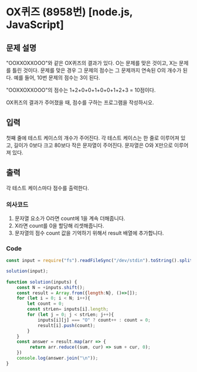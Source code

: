 # OX퀴즈 (8958번) [node.js, JavaScript] 

## 문제 설명
"OOXXOXXOOO"와 같은 OX퀴즈의 결과가 있다. O는 문제를 맞은 것이고, X는 문제를 틀린 것이다. 문제를 맞은 경우 그 문제의 점수는 그 문제까지 연속된 O의 개수가 된다. 예를 들어, 10번 문제의 점수는 3이 된다.

"OOXXOXXOOO"의 점수는 1+2+0+0+1+0+0+1+2+3 = 10점이다.

OX퀴즈의 결과가 주어졌을 때, 점수를 구하는 프로그램을 작성하시오.

## 입력
첫째 줄에 테스트 케이스의 개수가 주어진다. 각 테스트 케이스는 한 줄로 이루어져 있고, 길이가 0보다 크고 80보다 작은 문자열이 주어진다. 문자열은 O와 X만으로 이루어져 있다.

## 출력
각 테스트 케이스마다 점수를 출력한다.

### 의사코드 
1. 문자열 요소가 O라면 count에 1을 계속 더해줍니다.
2. X라면 count를 0을 할당해 리셋해줍니다.
3. 문자열의 점수 count 값을 기억하기 위해서 result 배열에 추가합니다.

### Code
```js
const input = require("fs").readFileSync("/dev/stdin").toString().split("\n"); 

solution(input);
    
function solution(inputs) {
    const N = +inputs.shift();
    const result = Array.from({length:N}, ()=>[]);
    for (let i = 0; i < N; i++){
        let count = 0;
        const strLen= inputs[i].length;
        for (let j = 0; j < strLen; j++){
            inputs[i][j] === "O" ? count++ : count = 0;
            result[i].push(count);
        }
    }
    const answer = result.map(arr => {
         return arr.reduce((sum, cur) => sum + cur, 0);
    })
    console.log(answer.join("\n"));
}
```
